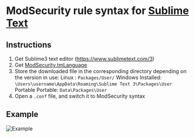 # ModSecurity rule syntax for [Sublime Text](https://www.sublimetext.com)

## Instructions

1. Get Sublime3 text editor (https://www.sublimetext.com/3)
2. Get [ModSecurity.tmLanguage](https://raw.githubusercontent.com/lifeforms/sublime-modsecurity/master/ModSecurity.tmLanguage)
3. Store the downloaded file in the corresponding directory depending on the version in use:
   Linux            : `Packages/User/` 
   Windows Installed: `\Users\username\AppData\Roaming\Sublime Text 3\Packages\User`
   Portable Portable: `Data\Packages\User`
4. Open a `.conf` file, and switch it to ModSecurity syntax

## Example

![Example](example.png)
